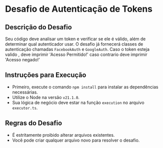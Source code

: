 # Desafio de Autenticação de Tokens

## Descrição do Desafio

Seu código deve analisar um token e verificar se ele é válido, além de determinar qual autenticador usar. O desafio já fornecerá classes de autenticação chamadas `FacebookAuth` e `GoogleAuth`.
Caso o token esteja valido , deve imprimir 'Acesso Permitido!' caso contrario deve imprimir 'Acesso negado!'

## Instruções para Execução

- Primeiro, execute o comando `npm install` para instalar as dependências necessárias.
- Utilize o Node na versão `v21.1.0`.
- Sua lógica de negócio deve estar na função `execution` no arquivo `executor.ts`.

## Regras do Desafio

- É estritamente proibido alterar arquivos existentes.
- Você pode criar qualquer arquivo novo para resolver o desafio.
